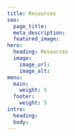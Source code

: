 ```yaml
---
title: Resources
seo:
  page_title:
  meta_description:
  featured_image:
hero:
  heading: Resources
  image:
    image_url:
    image_alt:
menu:
  main:
    weight: 5
  footer:
    weight: 5
intro:
  heading:
  body:
---
```


